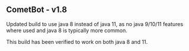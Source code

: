 ## CometBot - v1.8

Updated build to use java 8 instead of java 11, as no java 9/10/11 features where used and java 8 is typically more common.

This build has been verified to work on both java 8 and 11.
